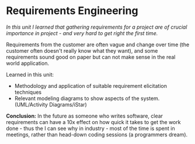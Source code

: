 # Requirements Engineering

*In this unit I learned that gathering requirements for a project are of crucial importance in project - and very hard to get right the first time.*

Requirements from the customer are often vague and change over time (the customer often doesn't really know what they want), and some requirements sound good on paper but can not make sense in the real world application. 


Learned in this unit:
* Methodology and application of suitable requirement elicitation techniques
* Relevant modeling diagrams to show aspects of the system. (UML/Activity Diagrams/iStar)

**Conclusion:** In the future as someone who writes software, clear requirements can have a 10x effect on how quick it takes to get the work done - thus the I can see why in industry - most of the time is spent in meetings, rather than head-down coding sessions (a programmers dream).
